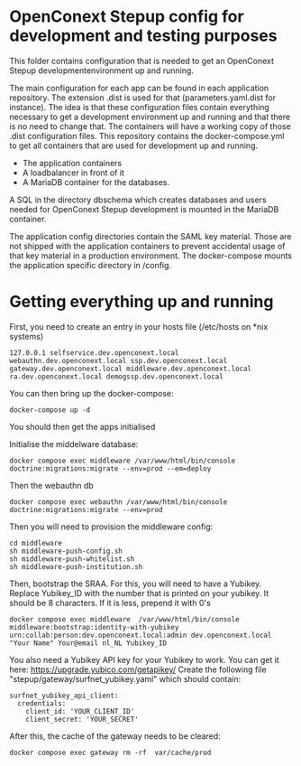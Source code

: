 # OpenConext Stepup config for development and testing purposes

This folder contains configuration that is needed to get an OpenConext Stepup developmentenvironment up and running. 

The main configuration for each app can be found in each application repository. The extension .dist is used for that (parameters.yaml.dist for instance). The idea is that these configuration files contain everything necessary to get a development environment up and running and that there is no need to change that. The containers will have a working copy of those .dist configuration files.
This repository contains the docker-compose.yml to get all containers that are used for development up and running.

* The application containers 
* A loadbalancer in front of it
* A MariaDB container for the databases.

A SQL in the directory dbschema  which creates databases and users needed for OpenConext Stepup development is mounted in the MariaDB container. 

The application config directories contain the SAML key material. Those are not shipped with the application containers to prevent accidental usage of that key material in a production environment. The docker-compose mounts the application specific directory in /config. 

# Getting everything up and running

First, you need to create an entry in your hosts file (/etc/hosts on *nix systems)

```
127.0.0.1 selfservice.dev.openconext.local webauthn.dev.openconext.local ssp.dev.openconext.local gateway.dev.openconext.local middleware.dev.openconext.local ra.dev.openconext.local demogssp.dev.openconext.local
```
You can then bring up the docker-compose:

```
docker-compose up -d
```

You should then get the apps initialised

Initialise the middelware database:
```
docker compose exec middleware /var/www/html/bin/console  doctrine:migrations:migrate --env=prod --em=deploy
```

Then the webauthn db
```
docker compose exec webauthn /var/www/html/bin/console  doctrine:migrations:migrate --env=prod

```
Then you will need to provision the middleware config:
```
cd middleware
sh middleware-push-config.sh
sh middleware-push-whitelist.sh
sh middleware-push-institution.sh
```
Then, bootstrap the SRAA. For this, you will need to have a Yubikey. Replace Yubikey_ID with the number that is printed on your yubikey. It should be 8 characters. If it is less, prepend it with 0's
```
docker compose exec middleware  /var/www/html/bin/console middleware:bootstrap:identity-with-yubikey urn:collab:person:dev.openconext.local:admin dev.openconext.local "Your Name" Your@email nl_NL Yubikey_ID
```

You also need a Yubikey API key for your Yubikey to work. You can get it here:
https://upgrade.yubico.com/getapikey/
Create the following file "stepup/gateway/surfnet_yubikey.yaml" which should contain:

```
surfnet_yubikey_api_client:
  credentials:
    client_id: 'YOUR_CLIENT_ID'
    client_secret: 'YOUR_SECRET'
```

After this, the cache of the gateway needs to be cleared:
```
docker compose exec gateway rm -rf  var/cache/prod
```





